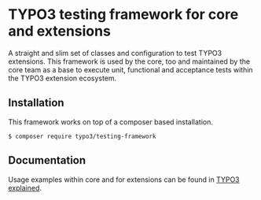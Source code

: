 # TYPO3 testing framework for core and extensions

A straight and slim set of classes and configuration to test TYPO3 extensions. This framework is
used by the core, too and maintained by the core team as a base to execute unit, functional
and acceptance tests within the TYPO3 extension ecosystem.

## Installation

This framework works on top of a composer based installation.

```
$ composer require typo3/testing-framework
```

## Documentation

Usage examples within core and for extensions can be found in
[TYPO3 explained](https://docs.typo3.org/typo3cms/CoreApiReference/Testing/Index.html).
